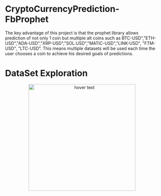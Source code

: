 # CryptoCurrencyPrediction-FbProphet
The key advantage of this project is that the prophet library allows prediction of not only 1 coin but multiple alt coins such as BTC-USD","ETH-USD","ADA-USD","XRP-USD","SOL.USD","MATIC-USD","LINK-USD", "FTM-USD", "LTC-USD”. This means multiple datasets will be used each time the user chooses a coin to achieve his desired goals of predictions.
# DataSet Exploration 
<p align="center">
  <img src="![Screenshot (105)](https://user-images.githubusercontent.com/88887839/156530074-2acba696-8691-4a37-a2b9-b66ce85a810d.png)" width="350" title="hover text">
</p>
